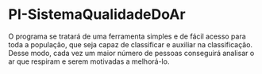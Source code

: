 # PI-SistemaQualidadeDoAr
O programa se tratará de uma ferramenta simples e de fácil acesso para toda a população, que seja capaz de classificar e auxiliar na classificação. Desse modo, cada vez um maior número de pessoas conseguirá analisar o ar que respiram e serem motivadas a melhorá-lo.
